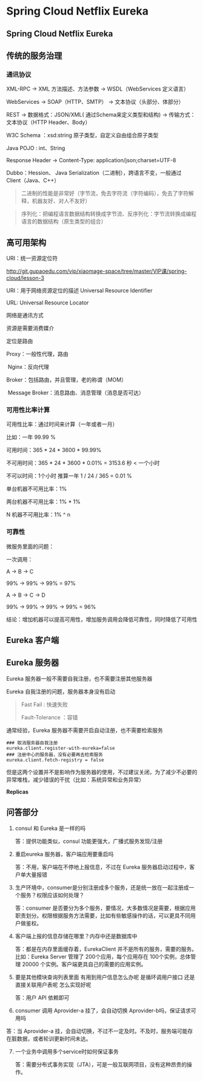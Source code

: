 # Spring Cloud Netflix Eureka



## Spring Cloud Netflix Eureka



## 传统的服务治理



### 通讯协议

XML-RPC -> XML 方法描述、方法参数 -> WSDL（WebServices 定义语言）

WebServices -> SOAP（HTTP、SMTP） -> 文本协议（头部分、体部分）

REST -> 数据格式：JSON/XML( 通过Schema来定义类型和结构) -> 传输方式：文本协议（HTTP Header、Body）

W3C Schema ：xsd:string 原子类型，自定义自由组合原子类型

Java POJO : int、String

Response Header -> Content-Type: application/json;charset=UTF-8

Dubbo：Hession、 Java Serialization（二进制），跨语言不变，一般通过 Client（Java、C++）

> 二进制的性能是非常好（字节流，免去字符流（字符编码），免去了字符解释，机器友好、对人不友好）

> 序列化：把编程语言数据结构转换成字节流、反序列化：字节流转换成编程语言的数据结构（原生类型的组合）



## 高可用架构





URI：统一资源定位符

http://git.gupaoedu.com/vip/xiaomage-space/tree/master/VIP课/spring-cloud/lesson-3

URI：用于网络资源定位的描述 Universal Resource Identifier

URL: Universal Resource Locator

网络是通讯方式

资源是需要消费媒介

定位是路由



Proxy：一般性代理，路由

​	Nginx：反向代理	

Broker：包括路由，并且管理，老的称谓（MOM）

​	Message Broker：消息路由、消息管理（消息是否可达）



### 可用性比率计算

可用性比率：通过时间来计算（一年或者一月）

比如：一年 99.99 % 

可用时间：365 * 24  * 3600 * 99.99% 

不可用时间：365 * 24  * 3600 * 0.01% = 3153.6 秒 < 一个小时

不可以时间：1个小时 推算一年 1 / 24 / 365 = 0.01 %



单台机器不可用比率：1%

两台机器不可用比率：1% * 1%

N 机器不可用比率：1% ^ n



### 可靠性

微服务里面的问题：

一次调用：

   A ->       B    ->  C

99% -> 99% -> 99% = 97%

   A ->     B    ->  C -> D

99% -> 99% -> 99%  -> 99% = 96%



结论：增加机器可以提高可用性，增加服务调用会降低可靠性，同时降低了可用性







## Eureka 客户端



## Eureka 服务器



Eureka 服务器一般不需要自我注册，也不需要注册其他服务器



Eureka  自我注册的问题，服务器本身没有启动



> Fast Fail : 快速失败
>
> Fault-Tolerance ：容错



通常经验，Eureka 服务器不需要开启自动注册，也不需要检索服务

```properties
### 取消服务器自我注册
eureka.client.register-with-eureka=false
### 注册中心的服务器，没有必要再去检索服务
eureka.client.fetch-registry = false
```

但是这两个设置并不是影响作为服务器的使用，不过建议关闭，为了减少不必要的异常堆栈，减少错误的干扰（比如：系统异常和业务异常）



 **Replicas**





## 问答部分

1. consul 和 Eureka 是一样的吗

   答：提供功能类似，consul 功能更强大，广播式服务发现/注册

2. 重启eureka 服务器，客户端应用要重启吗

   答：不用，客户端在不停地上报信息，不过在 Eureka 服务器启动过程中，客户单大量报错

3. 生产环境中，consumer是分别注册成多个服务，还是统一放在一起注册成一个服务？权限应该如何处理？

   答：consumer 是否要分为多个服务，要情况，大多数情况是需要，根据应用职责划分。权限根据服务方法需要，比如有些敏感操作的话，可以更具不同用户做鉴权。

4. 客户端上报的信息存储在哪里？内存中还是数据库中

   答：都是在内存里面缓存着，EurekaClient 并不是所有的服务，需要的服务。比如：Eureka Server 管理了 200个应用，每个应用存在 100个实例，总体管理 20000 个实例。客户端更具自己的需要的应用实例。

5. 要是其他模块查询列表里面 有用到用户信息怎么办呢 是循环调用户接口 还是直接关联用户表呢 怎么实现好呢

   答：用户 API 依赖即可

6.  consumer 调用 Aprovider-a 挂了，会自动切换 Aprovider-b吗，保证请求可用吗

   答：当 Aprovider-a 挂，会自动切换，不过不一定及时。不及时，服务端可能存在脏数据，或者轮训更新时间未达。

7. 一个业务中调用多个service时如何保证事务

   答：需要分布式事务实现（JTA），可是一般互联网项目，没有这种昂贵的操作。

   ​